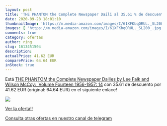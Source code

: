 ```yaml
---
layout: post
title: 'THE PHANTOM the Complete Newspaper Daili al 35.61 % de descuento'
date: 2020-09-28 18:01:10
thumbnailImage: 'https://m.media-amazon.com/images/I/61XFKbqORUL._SL200_.jpg'
images: [ 'https://m.media-amazon.com/images/I/61XFKbqORUL._SL200_.jpg' ]
comments: true
category: ofertas
author: ring
slug: 1613451504
description:
actualPrice: 41.62 EUR
comparePrice: 64.64 EUR
inStock: true
---
```


Está [THE PHANTOM the Complete Newspaper Dailies by Lee Falk and Wilson McCoy:  Volume Fourteen 1956-1957: 14](https://www.amazon.com/dp/1613451504/?tag=redken08-20) con 35.61 de descuento por 41.62 EUR (original: 64.64 EUR) en el siguiente enlace!

[![](https://m.media-amazon.com/images/I/61XFKbqORUL._SL200_.jpg)](https://www.amazon.com/dp/1613451504/?tag=redken08-20)

[Ver la oferta!!](https://www.amazon.com/dp/1613451504/?tag=redken08-20)

[Consulta otras ofertas en nuestro canal de telegram](https://t.me/s/ofertas25)
